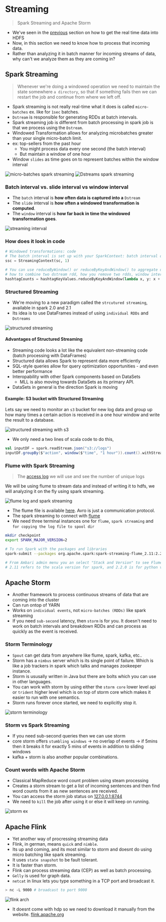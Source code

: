 # Streaming

> Spark Streaming and Apache Storm

- We've seen in the [previous](./section-09/README.md) section on how to get the real time data into HDFS
- Now, in this section we need to know how to process that incoming data.
- Rather than analyzing it in batch manner for incoming streams of data, why can't we analyze them as they are coming in?

## Spark Streaming

> Whenever we're doing a windowed operation we need to maintain the state somewhere `a directory`, so that if something fails then we can restart the job and continue from where we left off.

- Spark streaming is not really real-time what it does is called `micro-batches` ex. like for `1sec` batches.
- `Dstream` is responsible for generating RDDs at batch intervals.
- Spark streaming job is different from batch processing in spark job is that we process using the `Dstream`.
- Windowed Transformation allows for analyzing microbatches greater than your single micro-batch limit.
- ex: top-sellers from the past hour
  - You might process data every one second (the batch interval)
  - But maintain a window of one hour
- Window `slides` as time goes on to represent batches within the window interval

![micro-batches spark streaming](./docs/01.png)
![Dstreams spark streaming](./docs/02.png)

### Batch interval vs. slide interval vs window interval

- The `batch` interval is **how often data is captured into a** `Dstream`
- The `slide` interval is **how often a windowed transformation is computed**.
- The `window` interval is **how far back in time the windowed transformation goes**.

![streaming interval](./docs/03.png)

### How does it look in code

```py
# Windowed transformations: code
# The batch interval is set up with your SparkContext: batch interval of 1
ssc = StreamingContext(sc, 1)

# You can use reduceByWindow() or reduceByKeyAndWindow() to aggregate data across a longer period of time!
# how to combine two dstream rdd, how you remove two rdds, window interval: 300s -> 5 min, slide interval: every second compute it
hashtagCounts = hashtagKeyValues.reduceByKeyAndWindow(lambda x, y: x + y, lambda x, y : x - y, 300, 1)
```

### Structured Streaming

- We're moving to a new paradigm called the `strcutured streaming`, available in spark 2.0 and 2.1
- Its idea is to use DataFrames instead of using `individual RDDs` and `Dstreams`

![structured streaming](./docs/04.png)

#### Advantages of Structured Streaming

- Streaming code looks a lot like the equivalent non-streaming code (batch processing with DataFrames)
- Structured data allows Spark to represent data more efficiently
- SQL-style queries allow for query optimization opportunities - and even better performance
- Interopability with other Spark components based on DataSets
  - MLL is also moving towards DataSets as its primary API.
- DataSets in general is the direction Spark is moving

#### Example: S3 bucket with Structured Streaming

Lets say we need to monitor an `s3` bucket for new log data and group up how many times a certain action is received in a one hour window and write the result to a database.

![structured streaming with s3](./docs/05.png)

- We only need a two lines of scala code to do this,

```scala
val inputDF = spark.readStream.json("s3://logs")
inputDF.groupBy($"action", window($"time", "1 hour")).count().withStream.format("jdbc").start("jdbc:mysql//...")
```

### Flume with Spark Streaming

> The [access log](./access_log.txt) we will use and see the number of unique logs

We will be using flume to stream data and instead of writing it to hdfs, we will analyzing it on the fly using spark streaming.

![flume log and spark streaming](./docs/06.png)

- The flume file is available [here](./sparkstreamingflume.conf). Avro is just a communication protocol.
- The spark streaming to connect with [flume](./SparkFlume.py)
- We need three terminal instances one for `flume`, `spark streaming` and `for copying the log file to spool dir`

```sh
mkdir checkpoint
export SPARK_MAJOR_VERSION=2

# To run Spark with the packages and libraries
spark-submit --packages org.apache.spark:spark-streaming-flume_2.11:2.2.0 SparkFlume.py

# From Ambari admin menu you an select "Stack and Version" to see Flume or any installed service version to change that for 
# 2.11 refers to the scala version for spark, and 2.2.0 is for python version
```

## Apache Storm

- Another framework to process continuous streams of data that are coming into the cluster
- Can run ontop of YARN
- Works on `individual events`, not `micro-batches (RDDs)` like spark streaming
- If you need `sub-second` latency, then `storm` is for you. It doesn't need to work on batch intervals and breakdown RDDs and can process as quickly as the event is received.

### Storm Terminology

- `Spout` can get data from anywhere like flume, spark, kafka, etc..
- Storm has a `nimbus` server which is its single point of failure. Which is like a job trackers in spark which talks and manages zookeeper instance.
- Storm is ususally written in Java but there are bolts which you can use in other languages. 
- You can work with storm by using either the `storm core` lower level api or `trident` higher level which is on top of storm core which makes it easier to run with one semantics.
- Storm runs forever once started, we need to explicitly stop it.

![storm terminology](./docs/07.png)

### Storm vs Spark Streaming

- If you need sub-second queries then we can use storm
- core storm offers `stumbling windows` -> no overlap of events -> if 5mins then it breaks it for exactly 5 mins of events in addition to sliding windows
- kafka + storm is also another popular combinations.

### Count words with Apache Storm

- Classical MapReduce word count problem using steam processing
- Creates a storm stream to get a list of incoming sentences and then find word counts from it as new sentences are received.
- You can access the storm job status on [127.0.0.1:8744](127.0.0.1:8744)
- We need to `kill` the job after using it or else it will keep on running.

![storm ex](./docs/08.png)

## Apache Flink

- Yet another way of procressing streaming data
- Flink, in german, means `quick` and `nimble`.
- Its up and coming, and its most similar to storm and doesnt do using micro batching like spark streaming.
- It uses `state snapshot` to be fault tolerant.
- It is faster than storm.
- Flink can process streaming data (CEP) as well as batch processing.
- `Gelly` is used for graph data.
- `netcat` in linux lets you type something in a TCP port and broadcast it.

```sh
> nc -L 9000 # broadcast to port 9000
```

![flink arch](./docs/09.png)

- It doesnt come with hdp so we need to download it manually from the website. [flink.apache.org](flink.apache.org)
